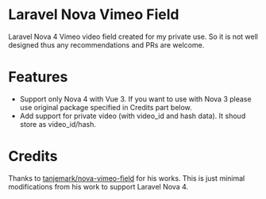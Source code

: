 # Laravel Nova Vimeo Field
Laravel Nova 4 Vimeo video field created for my private use. So it is not well designed thus any recommendations and PRs are welcome. 

# Features
- Support only Nova 4 with Vue 3. If you want to use with Nova 3 please use original package specified in Credits part below.
- Add support for private video (with video_id and hash data). It shoud store as video_id/hash.

# Credits
Thanks to [tanjemark/nova-vimeo-field](https://github.com/tanjemark/nova-vimeo-field) for his works. This is just minimal modifications from his work to support Laravel Nova 4.

